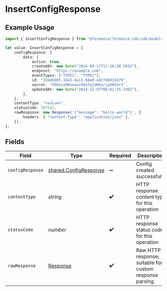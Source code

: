 # InsertConfigResponse

## Example Usage

```typescript
import { InsertConfigResponse } from "@formance/formance-sdk/sdk/models/operations";

let value: InsertConfigResponse = {
    configResponse: {
        data: {
            active: true,
            createdAt: new Date("2024-09-17T11:26:38.503Z"),
            endpoint: "https://example.com",
            eventTypes: ["TYPE1", "TYPE2"],
            id: "31b8b90f-3443-4a11-88e0-adcf4b921879",
            secret: "V0bivxRWveaoz08afqjU6Ko/jwO0Cb+3",
            updatedAt: new Date("2024-12-07T08:01:55.338Z"),
        },
    },
    contentType: "<value>",
    statusCode: 787542,
    rawResponse: new Response('{"message": "hello world"}', {
        headers: { "Content-Type": "application/json" },
    }),
};
```

## Fields

| Field                                                                 | Type                                                                  | Required                                                              | Description                                                           |
| --------------------------------------------------------------------- | --------------------------------------------------------------------- | --------------------------------------------------------------------- | --------------------------------------------------------------------- |
| `configResponse`                                                      | [shared.ConfigResponse](../../../sdk/models/shared/configresponse.md) | :heavy_minus_sign:                                                    | Config created successfully.                                          |
| `contentType`                                                         | *string*                                                              | :heavy_check_mark:                                                    | HTTP response content type for this operation                         |
| `statusCode`                                                          | *number*                                                              | :heavy_check_mark:                                                    | HTTP response status code for this operation                          |
| `rawResponse`                                                         | [Response](https://developer.mozilla.org/en-US/docs/Web/API/Response) | :heavy_check_mark:                                                    | Raw HTTP response; suitable for custom response parsing               |